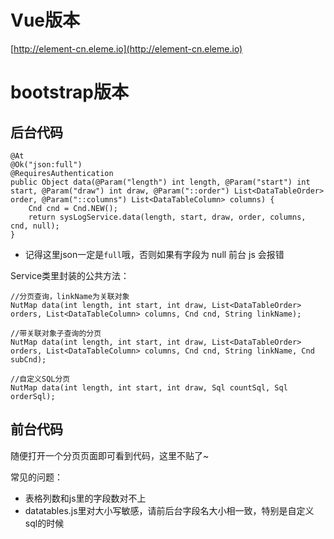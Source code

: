 # Vue版本

[http://element-cn.eleme.io](http://element-cn.eleme.io)


# bootstrap版本

## 后台代码

~~~
@At
@Ok("json:full")
@RequiresAuthentication
public Object data(@Param("length") int length, @Param("start") int start, @Param("draw") int draw, @Param("::order") List<DataTableOrder> order, @Param("::columns") List<DataTableColumn> columns) {
    Cnd cnd = Cnd.NEW();
    return sysLogService.data(length, start, draw, order, columns, cnd, null);
}
~~~

* 记得这里json一定是`full`哦，否则如果有字段为 null 前台 js 会报错

Service类里封装的公共方法：
~~~
//分页查询，linkName为关联对象
NutMap data(int length, int start, int draw, List<DataTableOrder> orders, List<DataTableColumn> columns, Cnd cnd, String linkName);

//带关联对象子查询的分页
NutMap data(int length, int start, int draw, List<DataTableOrder> orders, List<DataTableColumn> columns, Cnd cnd, String linkName, Cnd subCnd);

//自定义SQL分页
NutMap data(int length, int start, int draw, Sql countSql, Sql orderSql);

~~~

## 前台代码

随便打开一个分页页面即可看到代码，这里不贴了~

常见的问题：

* 表格列数和js里的字段数对不上
* datatables.js里对大小写敏感，请前后台字段名大小相一致，特别是自定义sql的时候
